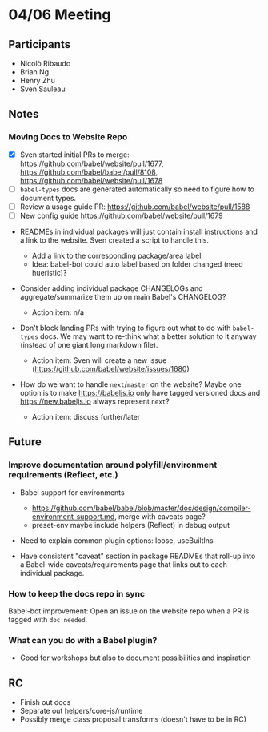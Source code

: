 # 04/06 Meeting

## Participants

- Nicolò Ribaudo
- Brian Ng
- Henry Zhu
- Sven Sauleau

## Notes

### Moving Docs to Website Repo

- [x] Sven started initial PRs to merge: https://github.com/babel/website/pull/1677, https://github.com/babel/babel/pull/8108, https://github.com/babel/website/pull/1678
- [ ] `babel-types` docs are generated automatically so need to figure how to document types.
- [ ] Review a usage guide PR: https://github.com/babel/website/pull/1588
- [ ] New config guide https://github.com/babel/website/pull/1679

- READMEs in individual packages will just contain install instructions and a link to the website. Sven created a script to handle this.
  - Add a link to the corresponding package/area label.
  - Idea: babel-bot could auto label based on folder changed (need hueristic)?

- Consider adding individual package CHANGELOGs and aggregate/summarize them up on main Babel's CHANGELOG?
  - Action item: n/a

- Don't block landing PRs with trying to figure out what to do with `babel-types` docs. We may want to re-think what a better solution to it anyway (instead of one giant long markdown file).
  - Action item: Sven will create a new issue (https://github.com/babel/website/issues/1680)

- How do we want to handle `next`/`master` on the website? Maybe one option is to make https://babeljs.io only have tagged versioned docs and https://new.babeljs.io always represent `next`?
  - Action item: discuss further/later

## Future

### Improve documentation around polyfill/environment requirements (Reflect, etc.)
- Babel support for environments
  - https://github.com/babel/babel/blob/master/doc/design/compiler-environment-support.md, merge with caveats page?
  - preset-env maybe include helpers (Reflect) in debug output
- Need to explain common plugin options: loose, useBuiltIns

- Have consistent "caveat" section in package READMEs that roll-up into a Babel-wide caveats/requirements page that links out to each individual package.

### How to keep the docs repo in sync

Babel-bot improvement: Open an issue on the website repo when a PR is tagged with `doc needed`.

### What can you do with a Babel plugin?

- Good for workshops but also to document possibilities and inspiration

## RC

- Finish out docs
- Separate out helpers/core-js/runtime
- Possibly merge class proposal transforms (doesn't have to be in RC)
